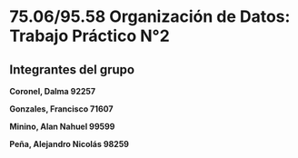 # 75.06/95.58 Organización de Datos: Trabajo Práctico N°2
## Integrantes del grupo
**Coronel, Dalma 92257**

**Gonzales, Francisco 71607**

**Minino, Alan Nahuel 99599**

**Peña, Alejandro Nicolás 98259**
